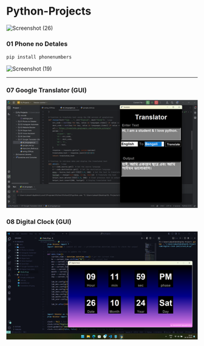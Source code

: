 # Python-Projects

![Screenshot (26)](https://github.com/user-attachments/assets/a654c5b6-8711-4a88-bb34-580a65f4c981)

### 01 Phone no Detales

```go
pip install phonenumbers
```
![Screenshot (19)](https://github.com/user-attachments/assets/99241084-79e0-4014-b14b-7fc2dde33ed3)

---

### 07 Google Translator (GUI)

<img src="07 Google Translator (GUI)/Screenshot (28).png">

### 08 Digital Clock (GUI)

<img src="08 Digital Clock (GUI)/Screenshot (32).png">
